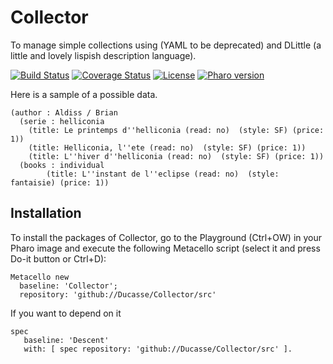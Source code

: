 # Collector
To manage simple collections using (YAML to be deprecated) and DLittle (a little and lovely lispish description language).

[![Build Status](https://travis-ci.com/Ducasse/Collector.svg?branch=master)](https://travis-ci.com/Ducasse/Collector)
[![Coverage Status](https://coveralls.io/repos/github/Ducasse/Collector/badge.svg?branch=master)](https://coveralls.io/github/Ducasse/Collector?branch=master)
[![License](https://img.shields.io/badge/license-MIT-blue.svg)](https://raw.githubusercontent.com/Ducasse/Collector/master/LICENSE)
[![Pharo version](https://img.shields.io/badge/Pharo-8.0-%23aac9ff.svg)](https://pharo.org/download)


Here is a sample of a possible data.

```
(author : Aldiss / Brian 
  (serie : helliconia  
  	(title: Le printemps d''helliconia (read: no)  (style: SF) (price: 1))
  	(title: Helliconia, l''ete (read: no)  (style: SF) (price: 1))
 	(title: L''hiver d''helliconia (read: no)  (style: SF) (price: 1))
  (books : individual
    	(title: L''instant de l''eclipse (read: no)  (style: fantaisie) (price: 1))
 ```     
      
## Installation

To install the packages of Collector, go to the Playground (Ctrl+OW) in your Pharo image and execute the following Metacello script (select it and press Do-it button or Ctrl+D):

```Smalltalk
Metacello new
  baseline: 'Collector';
  repository: 'github://Ducasse/Collector/src'
```

If you want to depend on it

```
spec 
   baseline: 'Descent' 
   with: [ spec repository: 'github://Ducasse/Collector/src' ].
```
